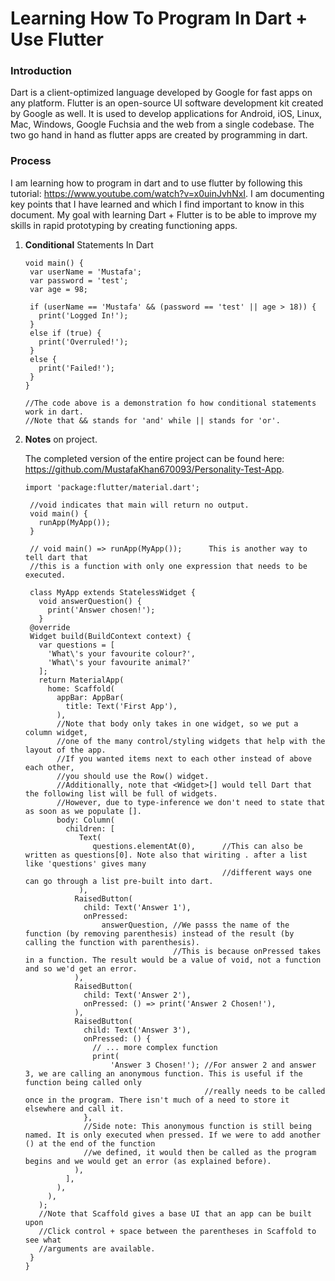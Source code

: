 # Learning How To Program In Dart + Use Flutter

### Introduction

Dart is a client-optimized language developed by Google for fast apps on any platform. Flutter is an open-source UI software development kit created by Google as well. It is used to develop applications for Android, iOS, Linux, Mac, Windows, Google Fuchsia and the web from a single codebase. The two go hand in hand as flutter apps are created by programming in dart. 

### Process

I am learning how to program in dart and to use flutter by following this tutorial: https://www.youtube.com/watch?v=x0uinJvhNxI. I am documenting key points that I have learned and which I find important to know in this document. My goal with learning Dart + Flutter is to be able to improve my skills in rapid prototyping by creating functioning apps.

1. **Conditional** Statements In Dart

   ```
   void main() {
    var userName = 'Mustafa';
    var password = 'test';
    var age = 98;
  
    if (userName == 'Mustafa' && (password == 'test' || age > 18)) {
      print('Logged In!');
    }
    else if (true) {
      print('Overruled!');
    }
    else {
      print('Failed!');
    }
   }
   
   //The code above is a demonstration fo how conditional statements work in dart. 
   //Note that && stands for 'and' while || stands for 'or'.
   ```

2. **Notes** on project.
   
   The completed version of the entire project can be found here: https://github.com/MustafaKhan670093/Personality-Test-App.

   ```
   import 'package:flutter/material.dart';

    //void indicates that main will return no output.
    void main() {
      runApp(MyApp());
    }

    // void main() => runApp(MyApp());      This is another way to tell dart that
    //this is a function with only one expression that needs to be executed.

    class MyApp extends StatelessWidget {
      void answerQuestion() {
        print('Answer chosen!');
      }
    @override
    Widget build(BuildContext context) {
      var questions = [
        'What\'s your favourite colour?',
        'What\'s your favourite animal?'
      ];
      return MaterialApp(
        home: Scaffold(
          appBar: AppBar(
            title: Text('First App'),
          ),
          //Note that body only takes in one widget, so we put a column widget,
          //one of the many control/styling widgets that help with the layout of the app.
          //If you wanted items next to each other instead of above each other,
          //you should use the Row() widget.
          //Additionally, note that <Widget>[] would tell Dart that the following list will be full of widgets.
          //However, due to type-inference we don't need to state that as soon as we populate [].
          body: Column(
            children: [
               Text(
                  questions.elementAt(0),      //This can also be written as questions[0]. Note also that wiriting . after a list like 'questions' gives many
                                               //different ways one can go through a list pre-built into dart.
               ),
              RaisedButton(
                child: Text('Answer 1'),
                onPressed:
                    answerQuestion, //We passs the name of the function (by removing parenthesis) instead of the result (by calling the function with parenthesis). 
                                    //This is because onPressed takes in a function. The result would be a value of void, not a function and so we'd get an error.
              ),
              RaisedButton(
                child: Text('Answer 2'),
                onPressed: () => print('Answer 2 Chosen!'),
              ),
              RaisedButton(
                child: Text('Answer 3'),
                onPressed: () {
                  // ... more complex function
                  print(
                      'Answer 3 Chosen!'); //For answer 2 and answer 3, we are calling an anonymous function. This is useful if the function being called only       
                                           //really needs to be called once in the program. There isn't much of a need to store it elsewhere and call it.
                },
                //Side note: This anonymous function is still being named. It is only executed when pressed. If we were to add another () at the end of the function
                //we defined, it would then be called as the program begins and we would get an error (as explained before).
              ),
            ],
          ),
        ),
      );
      //Note that Scaffold gives a base UI that an app can be built upon
      //Click control + space between the parentheses in Scaffold to see what
      //arguments are available.
    }
   }
   ```
   
